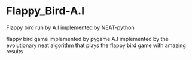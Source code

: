 # Flappy_Bird-A.I
Flappy bird run by A.I implemented by NEAT-python

flappy bird game implemented by pygame
A.I implemented by the evolutionary neat algorithm that plays the flappy bird game with amazing results
